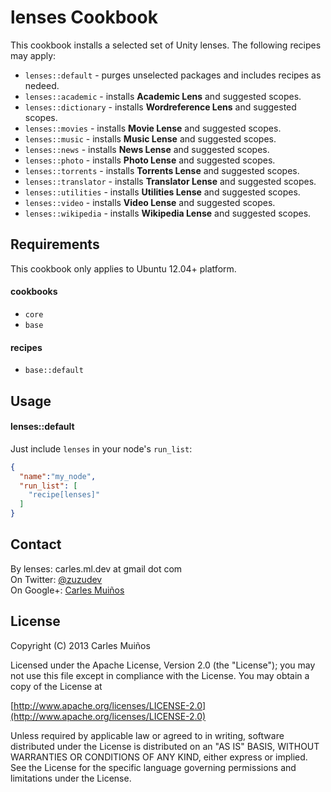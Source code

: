 # lenses Cookbook

This cookbook installs a selected set of Unity lenses.
The following recipes may apply:

- `lenses::default` - purges unselected packages and includes recipes as nedeed.
- `lenses::academic` - installs __Academic Lens__ and suggested scopes.
- `lenses::dictionary` - installs __Wordreference Lens__ and suggested scopes.
- `lenses::movies` - installs __Movie Lense__ and suggested scopes.
- `lenses::music` - installs __Music Lense__ and suggested scopes.
- `lenses::news` - installs __News Lense__ and suggested scopes.
- `lenses::photo` - installs __Photo Lense__ and suggested scopes.
- `lenses::torrents` - installs __Torrents Lense__ and suggested scopes.
- `lenses::translator` - installs __Translator Lense__ and suggested scopes.
- `lenses::utilities` - installs __Utilities Lense__ and suggested scopes.
- `lenses::video` - installs __Video Lense__ and suggested scopes.
- `lenses::wikipedia` - installs __Wikipedia Lense__ and suggested scopes.


## Requirements

This cookbook only applies to Ubuntu 12.04+ platform.

#### cookbooks
- `core`
- `base`

#### recipes
- `base::default`


## Usage

#### lenses::default
Just include `lenses` in your node's `run_list`:

```json
{
  "name":"my_node",
  "run_list": [
    "recipe[lenses]"
  ]
}
```


## Contact

By lenses:   carles.ml.dev at gmail dot com  
On Twitter: [@zuzudev](https://twitter.com/zuzudev)  
On Google+: [Carles Muiños](https://plus.google.com/109480759201585988691)


## License

Copyright (C) 2013 Carles Muiños

Licensed under the Apache License, Version 2.0 (the "License");
you may not use this file except in compliance with the License.
You may obtain a copy of the License at

[http://www.apache.org/licenses/LICENSE-2.0](http://www.apache.org/licenses/LICENSE-2.0)

Unless required by applicable law or agreed to in writing, software
distributed under the License is distributed on an "AS IS" BASIS,
WITHOUT WARRANTIES OR CONDITIONS OF ANY KIND, either express or implied.
See the License for the specific language governing permissions and
limitations under the License.

